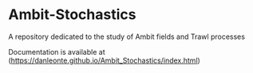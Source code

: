 # Ambit-Stochastics
A repository dedicated to the study of Ambit fields and Trawl processes

Documentation is available at (https://danleonte.github.io/Ambit_Stochastics/index.html)
